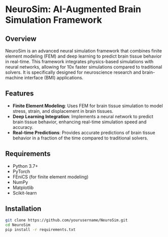 # NeuroSim: AI-Augmented Brain Simulation Framework

## Overview
NeuroSim is an advanced neural simulation framework that combines finite element modeling (FEM) and deep learning to predict brain tissue behavior in real-time. This framework integrates physics-based simulations with neural networks, allowing for 10x faster simulations compared to traditional solvers. It is specifically designed for neuroscience research and brain-machine interface (BMI) applications.

## Features
- **Finite Element Modeling**: Uses FEM for brain tissue simulation to model stress, strain, and displacement in brain tissues.
- **Deep Learning Integration**: Implements a neural network to predict brain tissue behavior, enhancing real-time simulation speed and accuracy.
- **Real-time Predictions**: Provides accurate predictions of brain tissue behavior in a fraction of the time compared to traditional solvers.

## Requirements
- Python 3.7+
- PyTorch
- FEniCS (for finite element modeling)
- NumPy
- Matplotlib
- Scikit-learn

## Installation

```bash
git clone https://github.com/yourusername/NeuroSim.git
cd NeuroSim
pip install -r requirements.txt
